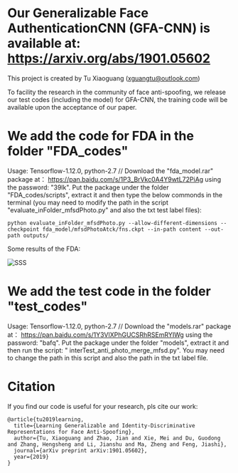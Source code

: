 # Our Generalizable Face AuthenticationCNN (GFA-CNN) is available at: https://arxiv.org/abs/1901.05602 
This project is created by Tu Xiaoguang (xguangtu@outlook.com) 

To facility the research in the community of face anti-spoofing, we release our test codes (including the model) for GFA-CNN, the training code will be available upon the acceptance of our paper.  

# We add the code for FDA in the folder "FDA_codes"
Usage: Tensorflow-1.12.0, python-2.7 // Download the "fda_model.rar" package at： https://pan.baidu.com/s/1P3_BrVkc0A4Y9wtL72PiAg using the password: "39lk". Put the package under the folder "FDA_codes/scripts", extract it and then type the below commonds in the terminal (you may need to modify the path in the script "evaluate_inFolder_mfsdPhoto.py" and also the txt test label files): 
```
python evaluate_inFolder_mfsdPhoto.py --allow-different-dimensions --checkpoint fda_model/mfsdPhotoAtck/fns.ckpt --in-path content --out-path outputs/
```
Some results of the FDA:

![SSS](https://user-images.githubusercontent.com/8948023/55400706-2caa2100-5581-11e9-95cb-52364136410d.png)


# We add the test code in the folder "test_codes"
Usage: Tensorflow-1.12.0, python-2.7 // Download the "models.rar" package at： https://pan.baidu.com/s/1Y3VlXPhGUCSRhRSEmRYIWg using the password: "bafq". Put the package under the folder "models", extract it and then run the script: " 	interTest_anti_photo_merge_mfsd.py". You may need to change the path in this script and also the path in the txt label file.

# Citation
If you find our code is useful for your research, pls cite our work:

```
@article{tu2019learning,
  title={Learning Generalizable and Identity-Discriminative Representations for Face Anti-Spoofing},
  author={Tu, Xiaoguang and Zhao, Jian and Xie, Mei and Du, Guodong and Zhang, Hengsheng and Li, Jianshu and Ma, Zheng and Feng, Jiashi},
  journal={arXiv preprint arXiv:1901.05602},
  year={2019}
}
```

